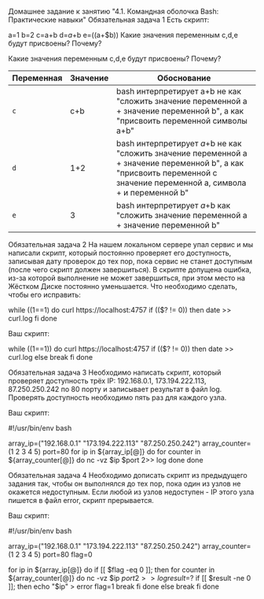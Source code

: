 Домашнее задание к занятию "4.1. Командная оболочка Bash: Практические навыки"
Обязательная задача 1
Есть скрипт:

a=1
b=2
c=a+b
d=$a+$b
e=$(($a+$b))
Какие значения переменным c,d,e будут присвоены? Почему?

Какие значения переменным c,d,e будут присвоены? Почему?

| Переменная  | Значение | Обоснование |
| ------------- | ------------- | ------------- |
| `c`  | c+b  | bash интерпретирует a+b не как "сложить значение переменной а + значение переменной b", а как "присвоить переменной символы a+b" |
| `d`  | 1+2  | bash интерпретирует $a+$b не как "сложить значение переменной а + значение переменной b", а как "присвоить переменной с значение переменной a, символа + и переменной b" |
| `e`  | 3  | bash интерпретирует $a+$b как "сложить значение переменной а + значение переменной b" |

Обязательная задача 2
На нашем локальном сервере упал сервис и мы написали скрипт, который постоянно проверяет его доступность, записывая дату проверок до тех пор, пока сервис не станет доступным (после чего скрипт должен завершиться). В скрипте допущена ошибка, из-за которой выполнение не может завершиться, при этом место на Жёстком Диске постоянно уменьшается. Что необходимо сделать, чтобы его исправить:

while ((1==1)
do
	curl https://localhost:4757
	if (($? != 0))
	then
		date >> curl.log
	fi
done

Ваш скрипт:

while ((1==1))
do
	curl https://localhost:4757
	if (($? != 0))
	then
		date >> curl.log
	else
		break
	fi
done

Обязательная задача 3
Необходимо написать скрипт, который проверяет доступность трёх IP: 192.168.0.1, 173.194.222.113, 87.250.250.242 по 80 порту и записывает результат в файл log. Проверять доступность необходимо пять раз для каждого узла.

Ваш скрипт:

#!/usr/bin/env bash

array_ip=("192.168.0.1" "173.194.222.113" "87.250.250.242")
array_counter=(1 2 3 4 5)
port=80
for ip in ${array_ip[@]}
do
	for counter in ${array_counter[@]}
	do
		nc -vz $ip $port 2>> log
	done
done

Обязательная задача 4
Необходимо дописать скрипт из предыдущего задания так, чтобы он выполнялся до тех пор, пока один из узлов не окажется недоступным. Если любой из узлов недоступен - IP этого узла пишется в файл error, скрипт прерывается.

Ваш скрипт:

#!/usr/bin/env bash

array_ip=("192.168.0.1" "173.194.222.113" "87.250.250.242")
array_counter=(1 2 3 4 5)
port=80
flag=0

for ip in ${array_ip[@]}
do
        if [[ $flag -eq 0 ]];
        then
                for counter in ${array_counter[@]}
                do
                        nc -vz $ip $port 2>> log
                        result=$?
                        if [[ $result -ne 0 ]];
                        then
                                echo "$ip" > error
                                flag=1
                                break
                        fi
                done
        else
                break
        fi
done
